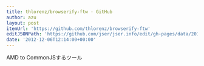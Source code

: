 ```yaml
---
title: thlorenz/browserify-ftw · GitHub
author: azu
layout: post
itemUrl: 'https://github.com/thlorenz/browserify-ftw'
editJSONPath: 'https://github.com/jser/jser.info/edit/gh-pages/data/2012/12/index.json'
date: '2012-12-06T12:14:00+00:00'
---
```

AMD to CommonJSするツール
